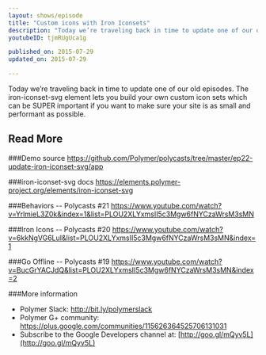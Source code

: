 ```yaml
---
layout: shows/episode
title: "Custom icons with Iron Iconsets"
description: "Today we’re traveling back in time to update one of our old episodes. The iron-iconset-svg element lets you build your own custom icon sets which can be SUPER important if you want to make sure your site is as small and performant as possible."
youtubeID: tjmRUgUca1g

published_on: 2015-07-29
updated_on: 2015-07-29

---
```


Today we’re traveling back in time to update one of our old episodes. The iron-iconset-svg element lets you build your own custom icon sets which can be SUPER important if you want to make sure your site is as small and performant as possible.

## Read More

###Demo source
https://github.com/Polymer/polycasts/tree/master/ep22-update-iron-iconset-svg/app

###iron-iconset-svg docs
https://elements.polymer-project.org/elements/iron-iconset-svg

###Behaviors -- Polycasts #21
https://www.youtube.com/watch?v=YrlmieL3Z0k&index=1&list=PLOU2XLYxmsII5c3Mgw6fNYCzaWrsM3sMN

###Iron Icons -- Polycasts #20
<https://www.youtube.com/watch?v=6kkNgVG6LuI&list=PLOU2XLYxmsII5c3Mgw6fNYCzaWrsM3sMN&index=1>

###Go Offline -- Polycasts #19
<https://www.youtube.com/watch?v=BucGrYACJdQ&list=PLOU2XLYxmsII5c3Mgw6fNYCzaWrsM3sMN&index=2>

###More information
- Polymer Slack: <http://bit.ly/polymerslack>
- Polymer G+ community: <https://plus.google.com/communities/115626364525706131031>
- Subscribe to the Google Developers channel at: [http://goo.gl/mQyv5L](http://goo.gl/mQyv5L)

